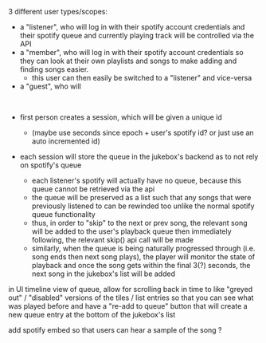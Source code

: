 
3 different user types/scopes:
 - a "listener", who will log in with their spotify account credentials and their spotify queue and currently playing
   track will be controlled via the API
 - a "member", who will log in with their spotify account credentials so they can look at their own playlists and songs
   to make adding and finding songs easier. 
   - this user can then easily be switched to a "listener" and vice-versa
 - a "guest", who will 

<br>

 - first person creates a session, which will be given a unique id 
   - (maybe use seconds since epoch + user's spotify id? or just use an auto incremented id)

 - each session will store the queue in the jukebox's backend as to not rely on spotify's queue
   - each listener's spotify will actually have no queue, because this queue cannot be retrieved via the api
   - the queue will be preserved as a list such that any songs that were previously listened to can be rewinded too
     unlike the normal spotify queue functionality
   - thus, in order to "skip" to the next or prev song, the relevant song will be added to the user's playback queue
     then immediately following, the relevant skip() api call will be made
   - similarly, when the queue is being naturally progressed through (i.e. song ends then next song plays), the player
     will monitor the state of playback and once the song gets within the final 3(?) seconds, the next song in the
     jukebox's list will be added



in UI timeline view of queue, allow for scrolling back in time to like "greyed out" / "disabled" versions of the tiles /
list entries so that you can see what was played before and have a "re-add to queue" button that will create a new queue
entry at the bottom of the jukebox's list

add spotify embed so that users can hear a sample of the song ?